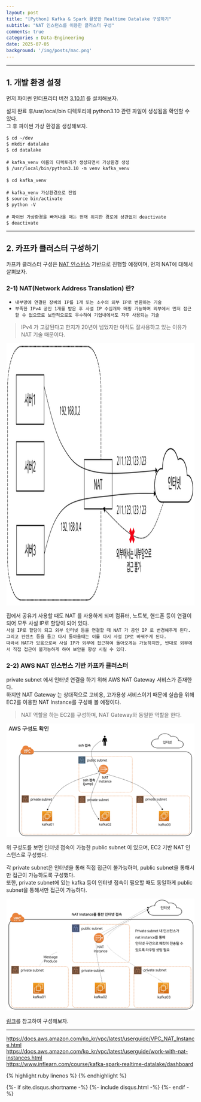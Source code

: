 ```yaml
---
layout: post
title: "[Python] Kafka & Spark 활용한 Realtime Datalake 구성하기"  
subtitle: "NAT 인스턴스를 이용한 클러스터 구성"   
comments: true
categories : Data-Engineering   
date: 2025-07-05
background: '/img/posts/mac.png'
---
```




- - - 

## 1. 개발 환경 설정   

먼저 파이썬 인터프리터 버전 [3.10.11](https://www.python.org/downloads/release/python-31011) 를 설치해보자.   

설치 완료 후/usr/local/bin 디렉토리에 python3.10 관련 파일이 생성됨을 확인할 수 있다.   
그 후 파이썬 가상 환경을 생성해보자.  

```shell
$ cd ~/dev
$ mkdir datalake
$ cd datalake

# kafka_venv 이름의 디렉토리가 생성되면서 가상환경 생성
$ /usr/local/bin/python3.10 -m venv kafka_venv

$ cd kafka_venv

# kafka_venv 가상환경으로 진입
$ source bin/activate
$ python -V  

# 파이썬 가상환경을 빠져나올 때는 현재 위치한 경로에 상관없이 deactivate
$ deactivate   
```

- - -   

## 2. 카프카 클러스터 구성하기

카프카 클러스터 구성은 [NAT 인스턴스](https://docs.aws.amazon.com/ko_kr/vpc/latest/userguide/VPC_NAT_Instance.html) 기반으로 진행할 예정이며, 
먼저 NAT에 대해서 살펴보자.   

### 2-1) NAT(Network Address Translation) 란? 

- `내부망에 연결된 장비의 IP를 1개 또는 소수의 외부 IP로 변환하는 기술`    
- `부족한 IPv4 공인 1개를 받은 후 사설 IP 수십개와 매핑 가능하며 외부에서 먼저 접근할 수 없으므로 보안적으로도 우수하여 기업내에서도 자주 사용되는 기술` 

> IPv4 가 고갈된다고 한지가 20년이 넘었지만 아직도 잘사용하고 있는 이유가 NAT 기술 때문이다.   

<img src="/img/posts/data-engineering/스크린샷 2025-07-26 오전 11.41.39.png" width ="700" height="700">

집에서 공유기 사용할 때도 NAT 를 사용하게 되며 컴퓨터, 노트북, 핸드폰 등이 연결이 되어 모두 사설 IP로 할당이 되어 있다.     
`사설 IP로 할당이 되고 외부 인터넷 등을 연결할 때 NAT 가 공인 IP 로 변경해주게 된다.`  
`그리고 컨텐츠 등을 들고 다시 돌아올때는 이를 다시 사설 IP로 바꿔주게 된다.`    
`따라서 NAT가 있음으로써 사설 IP가 외부에 접근하여 돌아오게는 가능하지만, 반대로 외부에서 직접 접근이 불가능하게 하여 보안을 향상 시킬 수 있다.`   

### 2-2) AWS NAT 인스턴스 기반 카프카 클러스터  

private subnet 에서 인터넷 연결을 하기 위해 AWS NAT Gateway 서비스가 존재한다.   
하지만 NAT Gateway 는 상대적으로 고비용, 고가용성 서비스이기 때문에 실습을 위해 EC2를 이용한 NAT Instance를 구성해 볼 예정이다.  

> NAT 역할을 하는 EC2를 구성하며, NAT Gateway와 동일한 역할을 한다.   

<img src="/img/posts/data-engineering/스크린샷 2025-07-26 오전 11.36.04.png">

위 구성도를 보면 인터넷 접속이 가능한 public subnet 이 있으며, EC2 기반 NAT 인스턴스로 구성했다.  

각 private subnet은 인터넷을 통해 직접 접근이 불가능하며, 
public subnet을 통해서만 접근이 가능하도록 구성했다.       
또한, private subnet에 있는 kafka 등이 인터넷 접속이 필요할 때도 동일하게 public subnet을 통해서만 접근이 가능하다.   

<img src="/img/posts/data-engineering/스크린샷 2025-07-28 오후 3.16.58.png">

[링크](https://docs.aws.amazon.com/ko_kr/vpc/latest/userguide/work-with-nat-instances.html)를 참고하여 구성해보자.  

- - -

<https://docs.aws.amazon.com/ko_kr/vpc/latest/userguide/VPC_NAT_Instance.html>   
<https://docs.aws.amazon.com/ko_kr/vpc/latest/userguide/work-with-nat-instances.html>   
<https://www.inflearn.com/course/kafka-spark-realtime-datalake/dashboard>   

{% highlight ruby linenos %}
{% endhighlight %}


{%- if site.disqus.shortname -%}
    {%- include disqus.html -%}
{%- endif -%}








